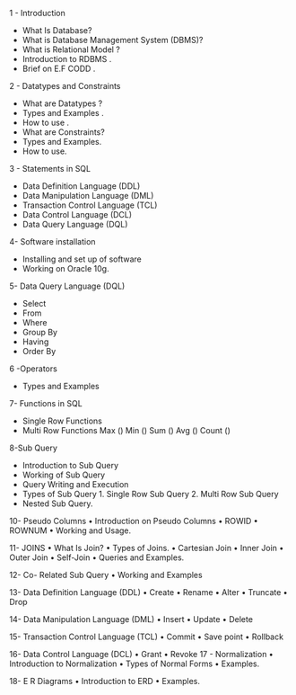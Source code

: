 1 - Introduction
   * What Is Database?
   * What is Database Management System (DBMS)?
   * What is Relational Model ?
   * Introduction to RDBMS .
   * Brief on E.F CODD .

2 - Datatypes and Constraints 
   * What are Datatypes ?
   * Types and Examples .
   * How to use .
   * What are Constraints?
   * Types and Examples.
   * How to use. 

3 - Statements in SQL
   * Data Definition Language (DDL)
   * Data Manipulation Language (DML)
   * Transaction Control Language (TCL)
   * Data Control Language (DCL)
   * Data Query Language (DQL)

4- Software installation
   * Installing and set up of software
   * Working on Oracle 10g.

5- Data Query Language (DQL) 
   * Select
   * From
   * Where
   * Group By
   * Having
   * Order By 

6 -Operators 
   * Types and Examples 

7- Functions in SQL 
   * Single Row Functions
   * Multi Row Functions 
    Max ()
    Min ()
    Sum ()
    Avg ()
    Count ()

8-Sub Query 
   * Introduction to Sub Query
   * Working of Sub Query
   * Query Writing and Execution
   * Types of Sub Query 
    1. Single Row Sub Query 
    2. Multi Row Sub Query        
   * Nested Sub Query.

10- Pseudo Columns 
   • Introduction on Pseudo Columns 
   • ROWID
   • ROWNUM
   • Working and Usage.

11- JOINS
   • What Is Join?
   • Types of Joins.
   • Cartesian Join
   • Inner Join 
   • Outer Join 
   • Self-Join 
   • Queries and Examples.

12- Co- Related Sub Query 
   • Working and Examples 

13- Data Definition Language (DDL)
   • Create 
   • Rename 
   • Alter 
   • Truncate 
   • Drop
 
14- Data Manipulation Language (DML)
   • Insert 
   • Update 
   • Delete
 
15- Transaction Control Language (TCL)
   • Commit
   • Save point
   • Rollback 

16- Data Control Language (DCL)
   • Grant 
   • Revoke 
17 - Normalization
   • Introduction to Normalization 
   • Types of Normal Forms 
   • Examples.

18- E R Diagrams 
   • Introduction to ERD
   • Examples.
